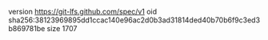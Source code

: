 version https://git-lfs.github.com/spec/v1
oid sha256:38123969895dd1ccac140e96ac2d0b3ad31814ded40b70b6f9c3ed3b869781be
size 1707
